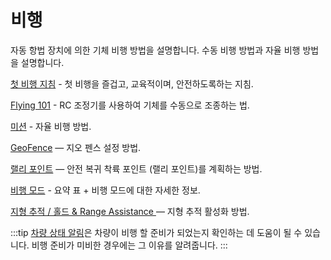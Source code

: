 # 비행

자동 항법 장치에 의한 기체 비행 방법을 설명합니다. 수동 비행 방법과 자율 비행 방법을 설명합니다.

[첫 비행 지침](../flying/first_flight_guidelines.md) - 첫 비행을 즐겁고, 교육적이며, 안전하도록하는 지침.

[Flying 101](../flying/basic_flying.md) - RC 조정기를 사용하여 기체를 수동으로 조종하는 법.

[미션](../flying/missions.md) - 자율 비행 방법.

[GeoFence](../flying/geofence.md) — 지오 펜스 설정 방법.

[랠리 포인트](../flying/plan_safety_points.md) — 안전 복귀 착륙 포인트 (랠리 포인트)를 계획하는 방법.

[비행 모드](../flight_modes/README.md) - 요약 표 + 비행 모드에 대한 자세한 정보.

[지형 추적 / 홀드 & Range Assistance ](../flying/terrain_following_holding.md) — 지형 추적 활성화 방법.

:::tip
[차량 상태 알림](../getting_started/vehicle_status.md)은 차량이 비행 할 준비가 되었는지 확인하는 데 도움이 될 수 있습니다. 비행 준비가 미비한 경우에는 그 이유를 알려줍니다.
:::
